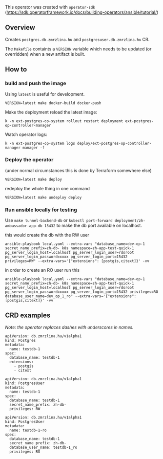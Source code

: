 This operator was created with `operator-sdk` (https://sdk.operatorframework.io/docs/building-operators/ansible/tutorial/)

## Overview

Creates `postgres.db.zmrzlina.hu` and `postgresuser.db.zmrzlina.hu` CR.

The `Makefile` containts a `VERSION` variable which needs to be updated (or overridden) when a new artifact is built.


## How to

### build and push the image

Using `latest` is useful for development.
```
VERSION=latest make docker-build docker-push
```

Make the deployment reload the latest image:
```
k -n ext-postgres-op-system rollout restart deployment ext-postgres-op-controller-manager
```

Watch operator logs:
```
k -n ext-postgres-op-system logs deploy/ext-postgres-op-controller-manager manager -f
```

### Deploy the operator
(under normal circumstances this is done by Terraform somewhere else)
```
VERSION=latest make deploy
```

redeploy the whole thing in one command
```
VERSION=latest make undeploy deploy
```

### Run ansible locally for testing

Use `make tunnel-backend-db` or `kubectl port-forward deployment/zh-ambassador-app-db 15432` to make the db port available on localhost.

this would create the db with the RW user
```
ansible-playbook local.yaml --extra-vars "database_name=dev-op-1 secret_name_prefix=zh-db- k8s_namespace=zh-app-test-quick-1 pg_server_login_host=localhost pg_server_login_user=rdsroot pg_server_login_password=xxxx pg_server_login_port=15432 privileges=RW" --extra-vars='{"extensions": [postgis,citext]}' -vv
```

in order to create an RO user run this
```
ansible-playbook local.yaml --extra-vars "database_name=dev-op-1 secret_name_prefix=zh-db- k8s_namespace=zh-app-test-quick-1 pg_server_login_host=localhost pg_server_login_user=rdsroot pg_server_login_password=xxxx pg_server_login_port=15432 privileges=RO database_user_name=dev_op_1_ro" --extra-vars='{"extensions": [postgis,citext]}' -vv
```

## CRD examples

*Note: the operator replaces dashes with underscores in names.*

```
apiVersion: db.zmrzlina.hu/v1alpha1
kind: Postgres
metadata:
  name: testdb-1
spec:
  database_name: testdb-1
  extensions:
    - postgis
    - citext
```

```
apiVersion: db.zmrzlina.hu/v1alpha1
kind: PostgresUser
metadata:
  name: testdb-1
spec:
  database_name: testdb-1
  secret_name_prefix: zh-db-
  privileges: RW
```

```
apiVersion: db.zmrzlina.hu/v1alpha1
kind: PostgresUser
metadata:
  name: testdb-1-ro
spec:
  database_name: testdb-1
  secret_name_prefix: zh-db-
  database_user_name: testdb-1_ro
  privileges: RO
```
